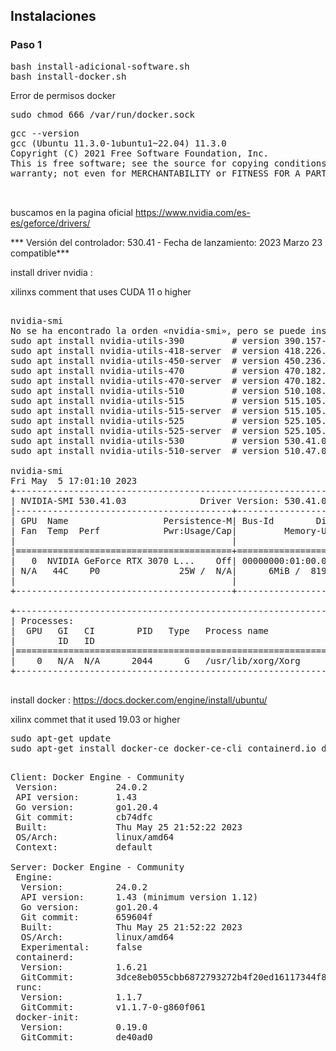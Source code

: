 ## Instalaciones 
### Paso 1

<pre>
bash install-adicional-software.sh
bash install-docker.sh
</pre>

Error de permisos docker 
<pre>
sudo chmod 666 /var/run/docker.sock
</pre>

<pre>
gcc --version
gcc (Ubuntu 11.3.0-1ubuntu1~22.04) 11.3.0
Copyright (C) 2021 Free Software Foundation, Inc.
This is free software; see the source for copying conditions.  There is NO
warranty; not even for MERCHANTABILITY or FITNESS FOR A PARTICULAR PURPOSE.


</pre>
buscamos en la pagina oficial https://www.nvidia.com/es-es/geforce/drivers/ 

*** Versión del controlador: 530.41 - Fecha de lanzamiento: 2023 Marzo 23  compatible***

install driver nvidia :

xilinxs comment that uses CUDA 11 o higher

<pre>

nvidia-smi
No se ha encontrado la orden «nvidia-smi», pero se puede instalar con:
sudo apt install nvidia-utils-390         # version 390.157-0ubuntu0.22.04.1, or
sudo apt install nvidia-utils-418-server  # version 418.226.00-0ubuntu5~0.22.04.1
sudo apt install nvidia-utils-450-server  # version 450.236.01-0ubuntu0.22.04.1
sudo apt install nvidia-utils-470         # version 470.182.03-0ubuntu0.22.04.1
sudo apt install nvidia-utils-470-server  # version 470.182.03-0ubuntu0.22.04.1
sudo apt install nvidia-utils-510         # version 510.108.03-0ubuntu0.22.04.1
sudo apt install nvidia-utils-515         # version 515.105.01-0ubuntu0.22.04.1
sudo apt install nvidia-utils-515-server  # version 515.105.01-0ubuntu0.22.04.1
sudo apt install nvidia-utils-525         # version 525.105.17-0ubuntu0.22.04.1
sudo apt install nvidia-utils-525-server  # version 525.105.17-0ubuntu0.22.04.1
sudo apt install nvidia-utils-530         # version 530.41.03-0ubuntu0.22.04.2
sudo apt install nvidia-utils-510-server  # version 510.47.03-0ubuntu3

nvidia-smi
Fri May  5 17:01:10 2023       
+---------------------------------------------------------------------------------------+
| NVIDIA-SMI 530.41.03              Driver Version: 530.41.03    CUDA Version: 12.1     |
|-----------------------------------------+----------------------+----------------------+
| GPU  Name                  Persistence-M| Bus-Id        Disp.A | Volatile Uncorr. ECC |
| Fan  Temp  Perf            Pwr:Usage/Cap|         Memory-Usage | GPU-Util  Compute M. |
|                                         |                      |               MIG M. |
|=========================================+======================+======================|
|   0  NVIDIA GeForce RTX 3070 L...    Off| 00000000:01:00.0 Off |                  N/A |
| N/A   44C    P0               25W /  N/A|      6MiB /  8192MiB |      0%      Default |
|                                         |                      |                  N/A |
+-----------------------------------------+----------------------+----------------------+
                                                                                         
+---------------------------------------------------------------------------------------+
| Processes:                                                                            |
|  GPU   GI   CI        PID   Type   Process name                            GPU Memory |
|        ID   ID                                                             Usage      |
|=======================================================================================|
|    0   N/A  N/A      2044      G   /usr/lib/xorg/Xorg                            4MiB |
+---------------------------------------------------------------------------------------+

</pre>

install docker : https://docs.docker.com/engine/install/ubuntu/

xilinx commet that it used 19.03 or higher

<pre>
sudo apt-get update
sudo apt-get install docker-ce docker-ce-cli containerd.io docker-buildx-plugin docker-compose-plugin
</pre>



<pre>

Client: Docker Engine - Community
 Version:           24.0.2
 API version:       1.43
 Go version:        go1.20.4
 Git commit:        cb74dfc
 Built:             Thu May 25 21:52:22 2023
 OS/Arch:           linux/amd64
 Context:           default

Server: Docker Engine - Community
 Engine:
  Version:          24.0.2
  API version:      1.43 (minimum version 1.12)
  Go version:       go1.20.4
  Git commit:       659604f
  Built:            Thu May 25 21:52:22 2023
  OS/Arch:          linux/amd64
  Experimental:     false
 containerd:
  Version:          1.6.21
  GitCommit:        3dce8eb055cbb6872793272b4f20ed16117344f8
 runc:
  Version:          1.1.7
  GitCommit:        v1.1.7-0-g860f061
 docker-init:
  Version:          0.19.0
  GitCommit:        de40ad0



</pre>